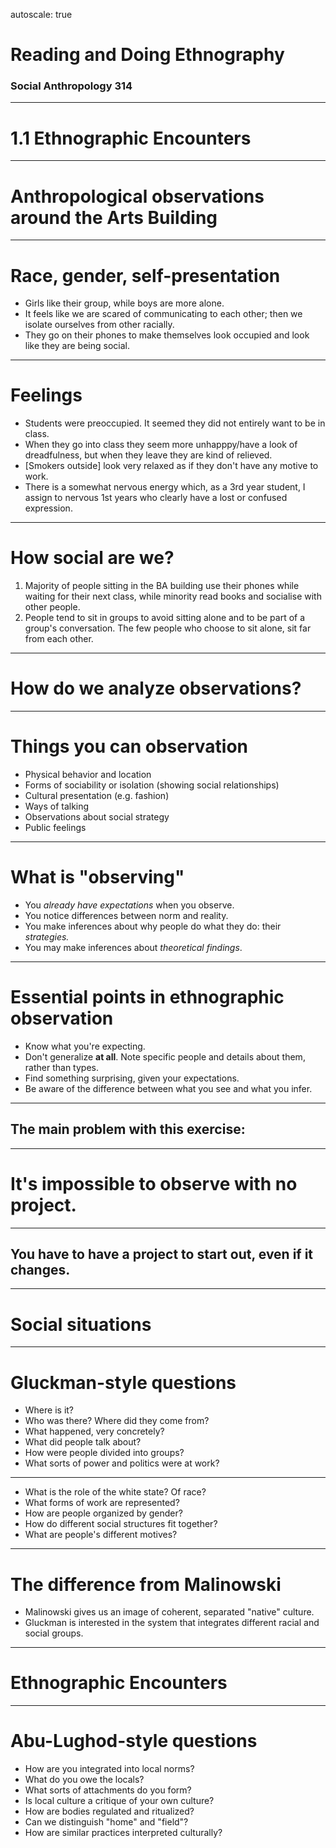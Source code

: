 autoscale: true

# Reading and Doing Ethnography

### Social Anthropology 314

---

# 1.1 Ethnographic Encounters

---

# Anthropological observations around the Arts Building

---

# Race, gender, self-presentation

- Girls like their group, while boys are more alone.
- It feels like we are scared of communicating to each other; then we isolate ourselves from other racially.
- They go on their phones to make themselves look occupied and look like they are being social.

---

# Feelings

- Students were preoccupied. It seemed they did not entirely want to be in class.
- When they go into class they seem more unhapppy/have a look of dreadfulness, but when they leave they are kind of relieved.
- [Smokers outside] look very relaxed as if they don't have any motive to work.
- There is a somewhat nervous energy which, as a 3rd year student, I assign to nervous 1st years who clearly have a lost or confused expression.

---

# How social are we?

1. Majority of people sitting in the BA building use their phones while waiting for their next class, while minority read books and socialise with other people.
2. People tend to sit in groups to avoid sitting alone and to be part of a group's conversation. The few people who choose to sit alone, sit far from each other.

---

# How do we analyze observations?

---

# Things you can observation

- Physical behavior and location
- Forms of sociability or isolation (showing social relationships)
- Cultural presentation (e.g. fashion)
- Ways of talking
- Observations about social strategy
- Public feelings

---

# What is "observing"

- You *already have expectations* when you observe.
- You notice differences between norm and reality.
- You make inferences about why people do what they do: their *strategies.*
- You may make inferences about *theoretical findings*.

---
 
# Essential points in ethnographic observation

- Know what you're expecting.
- Don't generalize **at all**. Note specific people and details about them, rather than types.
- Find something surprising, given your expectations.
- Be aware of the difference between what you see and what you infer.

---

## The main problem with this exercise:

---

# It's impossible to observe with no project.

---

## You have to have a project to start out, even if it changes.

---

# Social situations

---

# Gluckman-style questions

- Where is it?
- Who was there? Where did they come from?
- What happened, very concretely?
- What did people talk about?
- How were people divided into groups?
- What sorts of power and politics were at work?

---

- What is the role of the white state? Of race?
- What forms of work are represented?
- How are people organized by gender?
- How do different social structures fit together?
- What are people's different motives?

---

# The difference from Malinowski

- Malinowski gives us an image of coherent, separated "native" culture.
- Gluckman is interested in the system that integrates different racial and social groups.

---

# Ethnographic Encounters

---

# Abu-Lughod-style questions

- How are you integrated into local norms?
- What do you owe the locals?
- What sorts of attachments do you form?
- Is local culture a critique of your own culture?
- How are bodies regulated and ritualized?
- Can we distinguish "home" and "field"?
- How are similar practices interpreted culturally?
